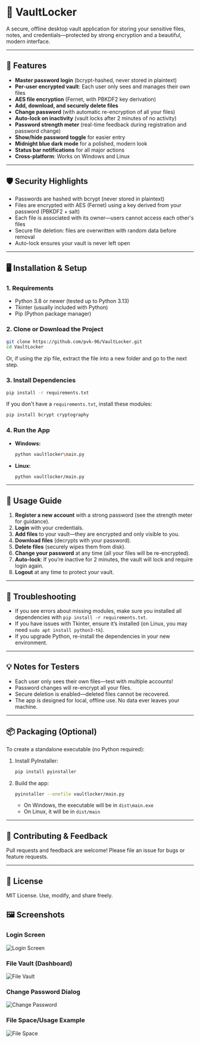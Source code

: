 # 🔐 VaultLocker

A secure, offline desktop vault application for storing your sensitive files, notes, and credentials—protected by strong encryption and a beautiful, modern interface.

---

## 🚀 Features

- **Master password login** (bcrypt-hashed, never stored in plaintext)
- **Per-user encrypted vault**: Each user only sees and manages their own files
- **AES file encryption** (Fernet, with PBKDF2 key derivation)
- **Add, download, and securely delete files**
- **Change password** (with automatic re-encryption of all your files)
- **Auto-lock on inactivity** (vault locks after 2 minutes of no activity)
- **Password strength meter** (real-time feedback during registration and password change)
- **Show/hide password toggle** for easier entry
- **Midnight blue dark mode** for a polished, modern look
- **Status bar notifications** for all major actions
- **Cross-platform**: Works on Windows and Linux

---

## 🛡️ Security Highlights

- Passwords are hashed with bcrypt (never stored in plaintext)
- Files are encrypted with AES (Fernet) using a key derived from your password (PBKDF2 + salt)
- Each file is associated with its owner—users cannot access each other's files
- Secure file deletion: files are overwritten with random data before removal
- Auto-lock ensures your vault is never left open

---

## 🖥️ Installation & Setup

### 1. **Requirements**
- Python 3.8 or newer (tested up to Python 3.13)
- Tkinter (usually included with Python)
- Pip (Python package manager)


### 2. **Clone or Download the Project**
```bash
git clone https://github.com/pvk-96/VaultLocker.git
cd VaultLocker
```
Or, if using the zip file, extract the file into a new folder and go to the next step.


### 3. **Install Dependencies**
```bash
pip install -r requirements.txt
```
If you don't have a `requirements.txt`, install these modules:
```bash
pip install bcrypt cryptography
```

### 4. **Run the App**
- **Windows:**
  ```bash
  python vaultlocker\main.py
  ```
- **Linux:**
  ```bash
  python vaultlocker/main.py
  ```

---

## 📝 Usage Guide

1. **Register a new account** with a strong password (see the strength meter for guidance).
2. **Login** with your credentials.
3. **Add files** to your vault—they are encrypted and only visible to you.
4. **Download files** (decrypts with your password).
5. **Delete files** (securely wipes them from disk).
6. **Change your password** at any time (all your files will be re-encrypted).
7. **Auto-lock**: If you’re inactive for 2 minutes, the vault will lock and require login again.
8. **Logout** at any time to protect your vault.

---

## 🐞 Troubleshooting
- If you see errors about missing modules, make sure you installed all dependencies with `pip install -r requirements.txt`.
- If you have issues with Tkinter, ensure it’s installed (on Linux, you may need `sudo apt install python3-tk`).
- If you upgrade Python, re-install the dependencies in your new environment.

---

## 💡 Notes for Testers
- Each user only sees their own files—test with multiple accounts!
- Password changes will re-encrypt all your files.
- Secure deletion is enabled—deleted files cannot be recovered.
- The app is designed for local, offline use. No data ever leaves your machine.

---

## 📦 Packaging (Optional)
To create a standalone executable (no Python required):

1. Install PyInstaller:
   ```bash
   pip install pyinstaller
   ```
2. Build the app:
   ```bash
   pyinstaller --onefile vaultlocker/main.py
   ```
   - On Windows, the executable will be in `dist\main.exe`
   - On Linux, it will be in `dist/main`

---

## 🤝 Contributing & Feedback
Pull requests and feedback are welcome! Please file an issue for bugs or feature requests.

---

## 📝 License
MIT License. Use, modify, and share freely. 

## 🖼️ Screenshots

### Login Screen
![Login Screen](vaultlocker/ss/homepage)

### File Vault (Dashboard)
![File Vault](vaultlocker/ss/files)

### Change Password Dialog
![Change Password](vaultlocker/ss/password)

### File Space/Usage Example
![File Space](vaultlocker/ss/filespace) 